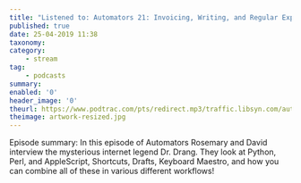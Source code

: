 ```yaml
---
title: "Listened to: Automators 21: Invoicing, Writing, and Regular Expressions with Dr. Drang"
published: true
date: 25-04-2019 11:38
taxonomy:
category:
	- stream
tag:
	- podcasts
summary:
enabled: '0'
header_image: '0'
theurl: https://www.podtrac.com/pts/redirect.mp3/traffic.libsyn.com/automatorsrelay/21_-_Dr_Drang.mp3
theimage: artwork-resized.jpg
--- 
```

Episode summary: In this episode of Automators Rosemary and David interview the mysterious internet legend Dr. Drang. They look at Python, Perl, and AppleScript, Shortcuts, Drafts, Keyboard Maestro, and how you can combine all of these in various different workflows!
